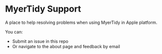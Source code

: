 # MyerTidy Support
A place to help resolving problems when using MyerTidy in Apple platform.

You can:
- Submit an issue in this repo
- Or navigate to the about page and feedback by email

